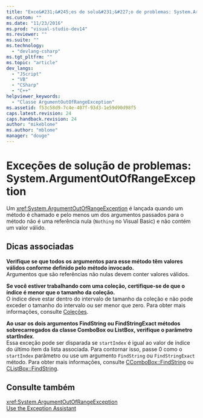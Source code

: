 ```yaml
---
title: "Exce&#231;&#245;es de solu&#231;&#227;o de problemas: System.ArgumentOutOfRangeException | Microsoft Docs"
ms.custom: ""
ms.date: "11/23/2016"
ms.prod: "visual-studio-dev14"
ms.reviewer: ""
ms.suite: ""
ms.technology: 
  - "devlang-csharp"
ms.tgt_pltfrm: ""
ms.topic: "article"
dev_langs: 
  - "JScript"
  - "VB"
  - "CSharp"
  - "C++"
helpviewer_keywords: 
  - "Classe ArgumentOutOfRangeException"
ms.assetid: f53c58d9-7c4e-407f-93d3-1e59d90d98f5
caps.latest.revision: 24
caps.handback.revision: 24
author: "mikeblome"
ms.author: "mblome"
manager: "douge"
---
```

# Exce&#231;&#245;es de solu&#231;&#227;o de problemas: System.ArgumentOutOfRangeException
Um <xref:System.ArgumentOutOfRangeException> é lançada quando um método é chamado e pelo menos um dos argumentos passados para o método não é uma referência nula \(`Nothing` no Visual Basic\) e não contém um valor válido.  
  
## Dicas associadas  
 **Verifique se que todos os argumentos para esse método têm valores válidos conforme definido pelo método invocado.**  
 Argumentos que são referências não nulas devem conter valores válidos.  
  
 **Se você estiver trabalhando com uma coleção, certifique\-se de que o índice é menor que o tamanho da coleção.**  
 O índice deve estar dentro do intervalo de tamanho da coleção e não pode exceder o tamanho do intervalo ou ser menor que zero. Para obter mais informações, consulte [Coleções](../Topic/Collections%20\(C%23%20and%20Visual%20Basic\).md).  
  
 **Ao usar os dois argumentos FindString ou FindStringExact métodos sobrecarregados da classe ComboBox ou ListBox, verifique o parâmetro startIndex**.  
 Essa exceção pode ser disparada se `startIndex` é igual ao valor de índice do último item da lista associada. Para contornar isso, passe 0 como o `startIndex` parâmetro ou use um argumento `FindString` ou `FindStringExact` método. Para obter mais informações, consulte [CComboBox::FindString](../Topic/CComboBox::FindString.md) ou [CListBox::FindString](../Topic/CListBox::FindString.md).  
  
## Consulte também  
 <xref:System.ArgumentOutOfRangeException>   
 [Use the Exception Assistant](../Topic/How%20to:%20Use%20the%20Exception%20Assistant.md)